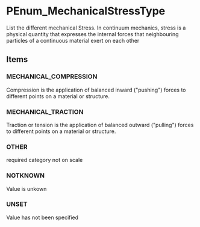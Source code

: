 # PEnum_MechanicalStressType

List the different mechanical Stress. In continuum mechanics, stress is a physical quantity that expresses the internal forces that neighbouring particles of a continuous material exert on each other

## Items

### MECHANICAL_COMPRESSION
Compression is the application of balanced inward ("pushing") forces to different points on a material or structure.

### MECHANICAL_TRACTION
Traction or tension is the application of balanced outward ("pulling") forces  to different points on a material or structure.

### OTHER
required category not on scale

### NOTKNOWN
Value is unkown

### UNSET
Value has not been specified
